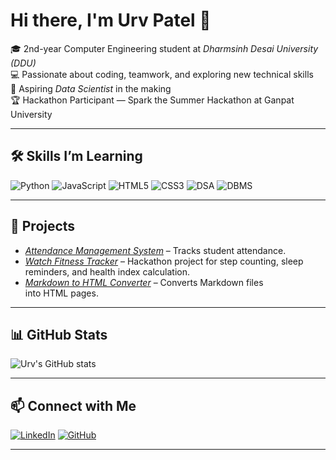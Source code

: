 # Hi there, I'm Urv Patel 👋

🎓 2nd-year Computer Engineering student at *Dharmsinh Desai University (DDU)*  
💻 Passionate about coding, teamwork, and exploring new technical skills  
🎯 Aspiring *Data Scientist* in the making  
🏆 Hackathon Participant — Spark the Summer Hackathon at Ganpat University  

---

## 🛠 Skills I’m Learning

![Python](https://img.shields.io/badge/Python-3776AB?style=for-the-badge&logo=python&logoColor=white)
![JavaScript](https://img.shields.io/badge/JavaScript-F7DF1E?style=for-the-badge&logo=javascript&logoColor=black)
![HTML5](https://img.shields.io/badge/HTML5-E34F26?style=for-the-badge&logo=html5&logoColor=white)
![CSS3](https://img.shields.io/badge/CSS3-1572B6?style=for-the-badge&logo=css3&logoColor=white)
![DSA](https://img.shields.io/badge/Data%20Structures%20&%20Algorithms-FFA500?style=for-the-badge)
![DBMS](https://img.shields.io/badge/DBMS-4479A1?style=for-the-badge&logo=mysql&logoColor=white)

---

## 🚀 Projects

- [*Attendance Management System*](https://github.com/Urva2/Geoment) – Tracks student attendance.
- [*Watch Fitness Tracker*](https://github.com/Urva2/watch-fitness-tracker) – Hackathon project for step counting, sleep reminders, and health index calculation.
- [*Markdown to HTML Converter*](https://github.com/Urva2/MarkdownToHTML) – Converts Markdown files into HTML pages.
---

## 📊 GitHub Stats

![Urv's GitHub stats](https://github-readme-stats.vercel.app/api?username=Urva2&show_icons=true&theme=tokyonight)

---

## 📫 Connect with Me

[![LinkedIn](https://img.shields.io/badge/LinkedIn-blue?style=for-the-badge&logo=linkedin)](https://www.linkedin.com/in/urva-patel23)
[![GitHub](https://img.shields.io/badge/GitHub-black?style=for-the-badge&logo=github)](https://github.com/Urva2)

---

